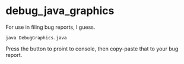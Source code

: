 # debug_java_graphics

For use in filing bug reports, I guess.

```
java DebugGraphics.java
```

Press the button to proint to console, then copy-paste that to your bug report.
